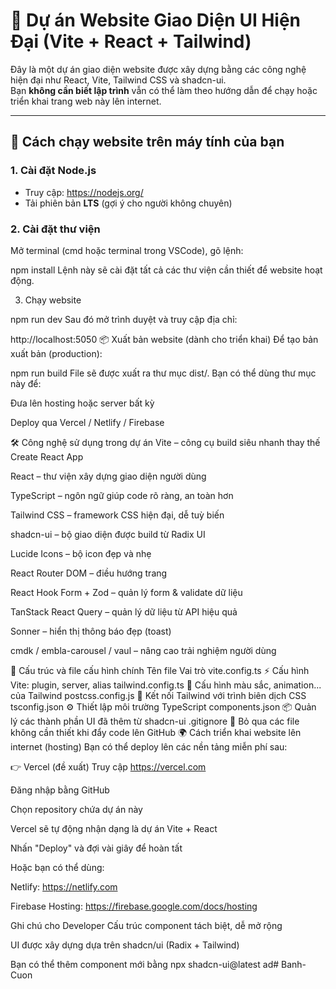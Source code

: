 # 🎉 Dự án Website Giao Diện UI Hiện Đại (Vite + React + Tailwind)

Đây là một dự án giao diện website được xây dựng bằng các công nghệ hiện đại như React, Vite, Tailwind CSS và shadcn-ui.  
Bạn **không cần biết lập trình** vẫn có thể làm theo hướng dẫn để chạy hoặc triển khai trang web này lên internet.

---

## 🚀 Cách chạy website trên máy tính của bạn

### 1. Cài đặt Node.js

- Truy cập: https://nodejs.org/
- Tải phiên bản **LTS** (gợi ý cho người không chuyên)

### 2. Cài đặt thư viện

Mở terminal (cmd hoặc terminal trong VSCode), gõ lệnh:

npm install
Lệnh này sẽ cài đặt tất cả các thư viện cần thiết để website hoạt động.

3. Chạy website

npm run dev
Sau đó mở trình duyệt và truy cập địa chỉ:


http://localhost:5050
📦 Xuất bản website (dành cho triển khai)
Để tạo bản xuất bản (production):

npm run build
File sẽ được xuất ra thư mục dist/.
Bạn có thể dùng thư mục này để:

Đưa lên hosting hoặc server bất kỳ

Deploy qua Vercel / Netlify / Firebase

🛠️ Công nghệ sử dụng trong dự án
Vite – công cụ build siêu nhanh thay thế Create React App

React – thư viện xây dựng giao diện người dùng

TypeScript – ngôn ngữ giúp code rõ ràng, an toàn hơn

Tailwind CSS – framework CSS hiện đại, dễ tuỳ biến

shadcn-ui – bộ giao diện được build từ Radix UI

Lucide Icons – bộ icon đẹp và nhẹ

React Router DOM – điều hướng trang

React Hook Form + Zod – quản lý form & validate dữ liệu

TanStack React Query – quản lý dữ liệu từ API hiệu quả

Sonner – hiển thị thông báo đẹp (toast)

cmdk / embla-carousel / vaul – nâng cao trải nghiệm người dùng

📁 Cấu trúc và file cấu hình chính
Tên file	Vai trò
vite.config.ts	⚡ Cấu hình Vite: plugin, server, alias
tailwind.config.ts	🎨 Cấu hình màu sắc, animation... của Tailwind
postcss.config.js	🔧 Kết nối Tailwind với trình biên dịch CSS
tsconfig.json	⚙️ Thiết lập môi trường TypeScript
components.json	📦 Quản lý các thành phần UI đã thêm từ shadcn-ui
.gitignore	🧹 Bỏ qua các file không cần thiết khi đẩy code lên GitHub
🌍 Cách triển khai website lên internet (hosting)
Bạn có thể deploy lên các nền tảng miễn phí sau:

👉 Vercel (đề xuất)
Truy cập https://vercel.com

Đăng nhập bằng GitHub

Chọn repository chứa dự án này

Vercel sẽ tự động nhận dạng là dự án Vite + React

Nhấn "Deploy" và đợi vài giây để hoàn tất

Hoặc bạn có thể dùng:

Netlify: https://netlify.com

Firebase Hosting: https://firebase.google.com/docs/hosting

Ghi chú cho Developer
Cấu trúc component tách biệt, dễ mở rộng

UI được xây dựng dựa trên shadcn/ui (Radix + Tailwind)

Bạn có thể thêm component mới bằng npx shadcn-ui@latest ad# Banh-Cuon
